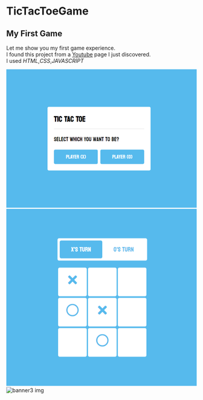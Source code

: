 # TicTacToeGame
## My First Game
Let me show you my first game experience.</br>
I found this project from a [Youtube](https://www.youtube.com/watch?v=sNO5awLw9h0&t=1957s) page I just discovered.</br>
I used *HTML*,*CSS*,*JAVASCRİPT*

![banner img](https://github.com/ugurcok/tictacgame/blob/main/images/ba%C5%9Flang%C4%B1%C3%A7.png)
![banner2 img](https://github.com/ugurcok/tictacgame/blob/main/images/Ekran%20g%C3%B6r%C3%BCnt%C3%BCs%C3%BC%202022-05-21%20213901.png)
![banner3 img](https://github.com/ugurcok/tictacgame/blob/main/images/W%C4%B0N.png)


